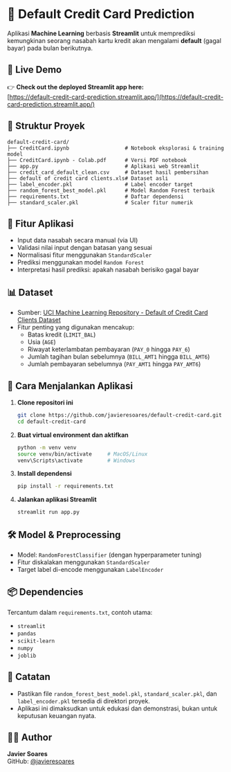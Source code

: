 
# 🏦 Default Credit Card Prediction

Aplikasi **Machine Learning** berbasis **Streamlit** untuk memprediksi kemungkinan seorang nasabah kartu kredit akan mengalami **default** (gagal bayar) pada bulan berikutnya.

## 🚀 Live Demo

👉 **Check out the deployed Streamlit app here:**  
[https://default-credit-card-prediction.streamlit.app/](https://default-credit-card-prediction.streamlit.app/)

## 📁 Struktur Proyek

```
default-credit-card/
├── CreditCard.ipynb                  # Notebook eksplorasi & training model
├── CreditCard.ipynb - Colab.pdf      # Versi PDF notebook
├── app.py                            # Aplikasi web Streamlit
├── credit_card_default_clean.csv     # Dataset hasil pembersihan
├── default of credit card clients.xls# Dataset asli
├── label_encoder.pkl                 # Label encoder target
├── random_forest_best_model.pkl      # Model Random Forest terbaik
├── requirements.txt                  # Daftar dependensi
├── standard_scaler.pkl               # Scaler fitur numerik
```

## 🚀 Fitur Aplikasi

- Input data nasabah secara manual (via UI)
- Validasi nilai input dengan batasan yang sesuai
- Normalisasi fitur menggunakan `StandardScaler`
- Prediksi menggunakan model `Random Forest`
- Interpretasi hasil prediksi: apakah nasabah berisiko gagal bayar

## 📊 Dataset

- Sumber: [UCI Machine Learning Repository - Default of Credit Card Clients Dataset](https://archive.ics.uci.edu/ml/datasets/default+of+credit+card+clients)
- Fitur penting yang digunakan mencakup:
  - Batas kredit (`LIMIT_BAL`)
  - Usia (`AGE`)
  - Riwayat keterlambatan pembayaran (`PAY_0` hingga `PAY_6`)
  - Jumlah tagihan bulan sebelumnya (`BILL_AMT1` hingga `BILL_AMT6`)
  - Jumlah pembayaran sebelumnya (`PAY_AMT1` hingga `PAY_AMT6`)

## 🧪 Cara Menjalankan Aplikasi

1. **Clone repositori ini**
   ```bash
   git clone https://github.com/javieresoares/default-credit-card.git
   cd default-credit-card
   ```

2. **Buat virtual environment dan aktifkan**
   ```bash
   python -m venv venv
   source venv/bin/activate     # MacOS/Linux
   venv\Scripts\activate        # Windows
   ```

3. **Install dependensi**
   ```bash
   pip install -r requirements.txt
   ```

4. **Jalankan aplikasi Streamlit**
   ```bash
   streamlit run app.py
   ```

## 🛠 Model & Preprocessing

- Model: `RandomForestClassifier` (dengan hyperparameter tuning)
- Fitur diskalakan menggunakan `StandardScaler`
- Target label di-encode menggunakan `LabelEncoder`

## 📦 Dependencies

Tercantum dalam `requirements.txt`, contoh utama:
- `streamlit`
- `pandas`
- `scikit-learn`
- `numpy`
- `joblib`

## 📌 Catatan

- Pastikan file `random_forest_best_model.pkl`, `standard_scaler.pkl`, dan `label_encoder.pkl` tersedia di direktori proyek.
- Aplikasi ini dimaksudkan untuk edukasi dan demonstrasi, bukan untuk keputusan keuangan nyata.

## 👨‍💻 Author

**Javier Soares**  
GitHub: [@javieresoares](https://github.com/javieresoares)
